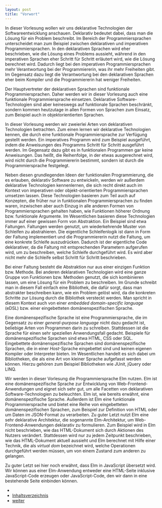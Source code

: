 ```yaml
---
layout: post
title: "Vorwort"
---
```


In dieser Vorlesung wollen wir uns deklarative Technologien der Softwareentwicklung anschauen.
Deklarativ bedeutet dabei, dass man die Lösung für ein Problem beschreibt.
Im Bereich der Programmiersprachen unterscheidet man zum Beispiel zwischen deklarativen und imperativen Programmiersprachen.
In den deklarativen Sprachen wird eher beschrieben, wie die Lösung eines Problems aussieht, während in den imperativen Sprachen eher Schritt für Schritt erläutert wird, wie die Lösung berechnet wird.
Dadurch liegt bei den imperativen Programmiersprachen mehr Verantwortung bei der Programmiererin, was ihr mehr Freiheiten gibt.
Im Gegensatz dazu liegt die Verantwortung bei den deklarativen Sprachen eher beim Kompiler und die Programmiererin hat weniger Freiheiten.

Der Hauptvertreter der deklarativen Sprachen sind funktionale Programmiersprachen.
Daher werden wir in dieser Vorlesung auch eine funktionale Programmiersprache einsetzen.
Deklarative Software-Technologien sind aber keineswegs auf funktionale Sprachen beschränkt, sondern kommen heutzutage in allen Formen von Sprachen zum Einsatz, zum Beispiel auch in objektorientierten Sprachen.

In dieser Vorlesung werden wir zweierlei Arten von deklarativen Technologien betrachten.
Zum einen lernen wir deklarative Technologien kennen, die durch eine funktionale Programmiersprache zur Verfügung gestellt werden.
Ein imperatives Programm wird zum Beispiel ausgeführt, indem die Anweisungen des Programms Schritt für Schritt ausgeführt werden.
Im Gegensatz dazu gibt es in funktionalen Programmen gar keine Anweisungen.
Das heißt, die Reihenfolge, in der etwas ausgerechnet wird, wird nicht durch die Programmiererin bestimmt, sondern ist durch die Programmiersprache festgelegt.

Neben diesen grundlegenden Ideen der funktionalen Programmierung, die es erlauben, deklarativ Software zu entwickeln, werden wir außerdem deklarative Technologien kennenlernen, die sich recht direkt auch im Kontext von imperativen oder objekt-orientierten Programmiersprachen umsetzen lassen.
Diese Technologien basieren zum Teil auch auf Konzepten, die früher nur in funktionalen Programmiersprachen zu finden waren, inzwischen aber auch Einzug in alle anderen Formen von Programmiersprachen gehalten haben, wie Funktionen höherer Ordnung bzw. funktionale Argumente.
Im Wesentlichen basieren diese Technologien immer auf einer gewissen Form von Abstraktion.
Ein Beispiel sind etwa Faltungen.
Faltungen werden genutzt, um wiederkehrende Muster von Schleifen zu abstrahieren.
Die eigentliche Schleifenlogik ist dann in Form der Faltung implementiert und die Programmiererin nutzt die Faltung, um eine konkrete Schleife auszudrücken.
Dadurch ist der eigentliche Code deklarativer, da die Faltung mit entsprechenden Parametern aufgerufen wird, um zu beschreiben, welche Schleife durchgeführt wird.
Es wird aber nicht mehr die Schleife selbst Schritt für Schritt beschrieben.

Bei einer Faltung besteht die Abstraktion nur aus einer einzigen Funktion bzw. Methode.
Bei anderen deklarativen Technologien wird eine ganze Gruppe von Funktionen bzw. Methoden genutzt, die sich kombinieren lassen, um eine Lösung für ein Problem zu beschreiben.
Im Grunde schreibt man in diesem Fall einfach eine Bibliothek, die dafür sorgt, dass man abstrakter beschreiben kann, wie ein Problem gelöst wird, da die konkreten Schritte zur Lösung durch die Bibliothek versteckt werden.
Man spricht in diesem Kontext auch von einer *embedded domain-specific language* (eDSL) bzw. einer eingebetteten domänenspezifischen Sprache.

Eine domänenspezifische Sprache ist eine Programmiersprache, die im Gegensatz zu einer *general-purpose language* nicht dazu gedacht ist, beliebige Arten von Programmen darin zu schreiben.
Stattdessen ist die Sprache für einen sehr speziellen Anwendungsfall gedacht.
Beispiele für domänenspezifische Sprachen sind etwa HTML, CSS oder SQL.
Eingebettete domänenspezifische Sprachen sind domänenspezifische Sprachen, die in einer *Host*-Sprache eingebettet sind und keinen eigenen Kompiler oder Interpreter bieten.
Im Wesentlichen handelt es sich dabei um Bibliotheken, die als eine Art von kleiner Sprache aufgefasst werden können.
Hierzu gehören zum Beispiel Bibliotheken wie JUnit, jQuery oder LINQ.

Wir werden in dieser Vorlesung die Programmiersprache Elm nutzen.
Elm ist eine domänenspezifische Sprache zur Entwicklung von Web-Frontend-Anwendungen und eignet sich sehr gut, um alle Facetten von deklarativen Software-Technologien zu beleuchten.
Elm ist, wie bereits erwähnt, eine domänenspezifische Sprache.
Außerdem ist Elm eine funktionale Programmiersprache und bietet eine Reihe von eingebetteten domänenspezifischen Sprachen, zum Beispiel zur Definition von HTML oder um Daten im JSON-Format zu verarbeiten.
Zu guter Letzt nutzt Elm eine
sehr deklarative Architektur, die sogenannte Elm-Architektur, um Web-Frontend-Anwendungen deklarativ zu formulieren.
Zum Beispiel wird in Elm nicht beschrieben, wie das HTML-Dokument sich durch Aktionen des Nutzers verändert.
Stattdessen wird nur zu jedem Zeitpunkt beschrieben, wie das HTML-Dokument aktuell aussieht und Elm berechnet mit Hilfe einer Technik, die als *virtual dom* bezeichnet wird, welche Operationen durchgeführt werden müssen, um von einem Zustand zum anderen zu gelangen.

Zu guter Letzt sei hier noch erwähnt, dass Elm in JavaScript übersetzt wird.
Wir können aus einer Elm-Anwendung entweder eine HTML-Seite inklusive JavaScript-Code erzeugen oder JavaScript-Code, den wir dann in eine bestehende Seite einbinden können.

<div class="nav">
    <ul class="nav-row">
        <li class="nav-item nav-left"></li>
        <li class="nav-item nav-center"><a href="index.html">Inhaltsverzeichnis</a></li>
        <li class="nav-item nav-right"><a href="basics.html">weiter</a></li>
    </ul>
</div>